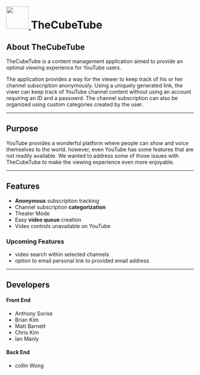 <h1>
  <a href="https://thecubetube.com" target="_blank">
    <img src="https://thecubetube.com/assets/images/ctube_logo.png" height="60">
  </a>
  TheCubeTube
</h1>

## About TheCubeTube
TheCubeTube is a content management application aimed to provide an optimal viewing experience for YouTube users.

The application provides a way for the viewer to keep track of his or her channel subscription anonymously. Using a uniquely generated link, the viwer can keep track of YouTube channel content without using an account requiring an ID and a passowrd. The channel subscription can also be organized using custom categories created by the user. 

----
## Purpose
YouTube provides a wonderful platform where people can show and voice themselves to the world. however, even YouTube has some features that are not readily available. We wanted to address some of those issues with TheCubeTube to make the viewing experience even more enjoyable. 

----

## Features
- __Anonymous__ subscription tracking
- Channel subscription __categorization__
- Theater Mode
- Easy __video queue__ creation
- Video controls unavailable on YouTube

### Upcoming Features
- video search within selected channels
- option to email personal link to provided email address

----

## Developers
#### Front End
  - Anthony Sorise
  - Brian Kim
  - Matt Barnett
  - Chris Kim
  - Ian Manly
#### Back End
  - collin Wong
